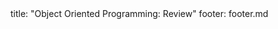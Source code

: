 <frontmatter>
title: "Object Oriented Programming: Review"
footer: footer.md
</frontmatter>

<include src="navbar.md" boilerplate />

<include src="unit-inPage-asFlat.md" boilerplate />